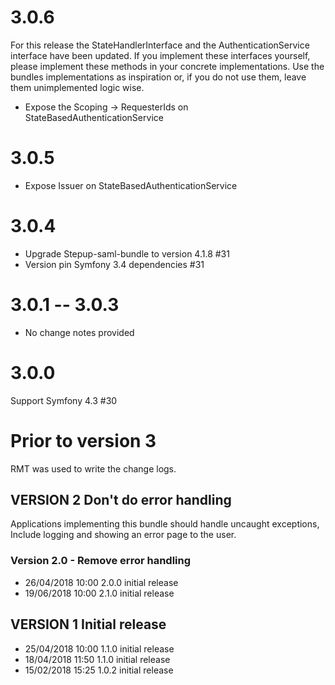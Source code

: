 # 3.0.6
For this release the StateHandlerInterface and the AuthenticationService interface have been updated. If you implement 
these interfaces yourself, please implement these methods in your concrete implementations.
Use the bundles implementations as inspiration or, if you do not use them, leave them unimplemented logic wise.

- Expose the Scoping -> RequesterIds on StateBasedAuthenticationService

# 3.0.5
- Expose Issuer on StateBasedAuthenticationService

# 3.0.4
- Upgrade Stepup-saml-bundle to version 4.1.8 #31
- Version pin Symfony 3.4 dependencies #31

# 3.0.1 -- 3.0.3
- No change notes provided

# 3.0.0 
Support Symfony 4.3 #30

# Prior to version 3
RMT was used to write the change logs.

## VERSION 2  Don't do error handling
Applications implementing this bundle should handle uncaught exceptions,
Include logging and showing an error page to the user.

### Version 2.0 - Remove error handling
- 26/04/2018 10:00  2.0.0  initial release
- 19/06/2018 10:00  2.1.0  initial release

## VERSION 1  Initial release
- 25/04/2018 10:00  1.1.0  initial release
- 18/04/2018 11:50  1.1.0  initial release
- 15/02/2018 15:25  1.0.2  initial release
